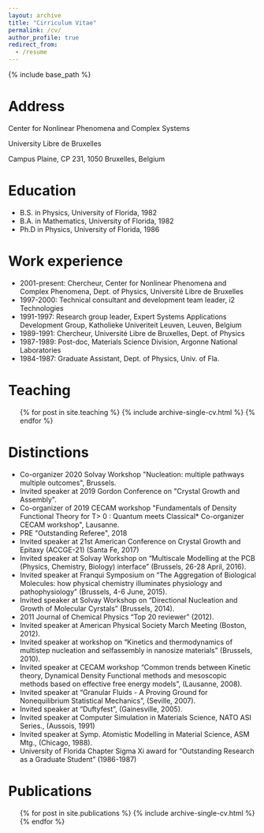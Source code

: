 ```yaml
---
layout: archive
title: "Cirriculum Vitae"
permalink: /cv/
author_profile: true
redirect_from:
  - /resume
---
```


{% include base_path %}

Address
=======
Center for Nonlinear Phenomena and Complex Systems 

University Libre de Bruxelles

Campus Plaine, CP 231, 1050 Bruxelles, Belgium

Education
======
* B.S. in Physics, University of Florida, 1982
* B.A. in Mathematics, University of Florida, 1982
* Ph.D in Physics, University of Florida, 1986

Work experience
======
* 2001-present: Chercheur, Center for Nonlinear Phenomena and Complex Phenomena, Dept. of Physics, Université
Libre de Bruxelles
* 1997-2000: Technical consultant and development team leader, i2 Technologies
* 1991-1997: Research group leader, Expert Systems Applications Development Group, Katholieke Univeriteit Leuven, Leuven, Belgium
* 1989-1991: Chercheur, Université Libre de Bruxelles, Dept. of Physics
* 1987-1989: Post-doc, Materials Science Division, Argonne National Laboratories
* 1984-1987: Graduate Assistant, Dept. of Physics, Univ. of Fla.

Teaching
======
  <ul>{% for post in site.teaching %}
    {% include archive-single-cv.html %}
  {% endfor %}</ul>

Distinctions
======
* Co-organizer 2020 Solvay Workshop "Nucleation: multiple pathways multiple outcomes", Brussels.
* Invited speaker at 2019 Gordon Conference on "Crystal Growth and Assembly". 
* Co-organizer of 2019 CECAM workshop "Fundamentals of Density Functional Theory for T> 0 : Quantum meets Classical* Co-organizer CECAM workshop", Lausanne. 
* PRE "Outstanding Referee", 2018
* Invited speaker at 21st American Conference on Crystal Growth and Epitaxy (ACCGE-21) (Santa Fe, 2017)
* Invited speaker at Solvay Workshop on “Multiscale Modelling at the PCB (Physics, Chemistry, Biology) interface” (Brussels, 26-28 April, 2016).
* Invited speaker at Franqui Symposium on “The Aggregation of Biological Molecules: how physical chemistry illuminates physiology and pathophysiology” (Brussels, 4-6 June, 2015).
* Invited speaker at Solvay Workshop on “Directional Nucleation and Growth of Molecular Cyrstals” (Brussels, 2014).
* 2011 Journal of Chemical Physics “Top 20 reviewer” (2012).
* Invited speaker at American Physical Society March Meeting (Boston, 2012).
* Invited speaker at workshop on “Kinetics and thermodynamics of multistep nucleation and selfassembly in nanosize materials” (Brussels, 2010).
* Invited speaker at CECAM workshop “Common trends between Kinetic theory, Dynamical Density Functional methods and mesoscopic methods based on effective free energy models”, (Lausanne, 2008).
* Invited speaker at “Granular Fluids - A Proving Ground for Nonequilibrium Statistical Mechanics”, (Seville, 2007).
* Invited speaker at “Duftyfest”, (Gainesville, 2005).
* Invited speaker at Computer Simulation in Materials Science, NATO ASI Series., (Aussois, 1991)
* Invited speaker at Symp. Atomistic Modelling in Material Science, ASM Mtg., (Chicago, 1988).
* University of Florida Chapter Sigma Xi award for “Outstanding Research as a Graduate Student” (1986-1987)

Publications
======
  <ul>{% for post in site.publications %}
    {% include archive-single-cv.html %}
  {% endfor %}</ul>
  
  



